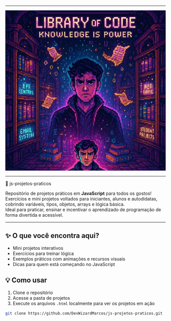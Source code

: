 <!-- Banner visual -->
<hr> 
<div align="center">
  <img src="assets/banner.png"   alt="Banner do Projeto" />
  
</div>
<hr> 
🚀 js-projetos-praticos

Repositório de projetos práticos em **JavaScript** para todos os gostos!  
Exercícios e mini projetos voltados para iniciantes, alunos e autodidatas, cobrindo variáveis, tipos, objetos, arrays e lógica básica.  
Ideal para praticar, ensinar e incentivar o aprendizado de programação de forma divertida e acessível.

---

## ✨ O que você encontra aqui?

- Mini projetos interativos
- Exercícios para treinar lógica
- Exemplos práticos com animações e recursos visuais
- Dicas para quem está começando no JavaScript

## 💡 Como usar

1. Clone o repositório
2. Acesse a pasta de projetos
3. Execute os arquivos `.html` localmente para ver os projetos em ação

```bash
git clone https://github.com/DevWizardMarcos/js-projetos-praticos.git
